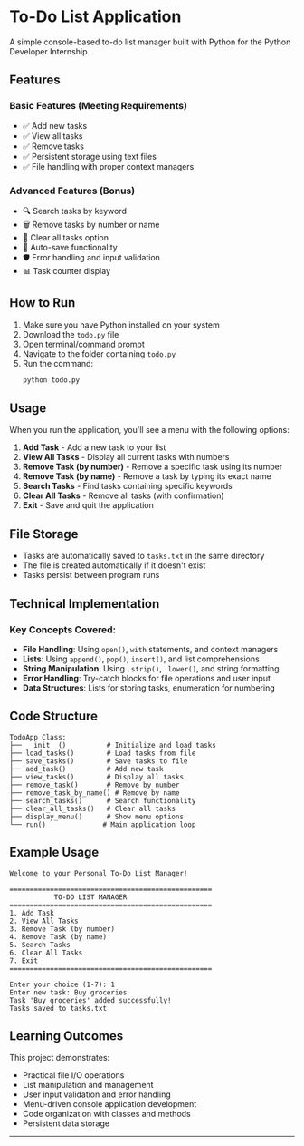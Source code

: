 # To-Do List Application

A simple console-based to-do list manager built with Python for the Python Developer Internship.

## Features

### Basic Features (Meeting Requirements)
- ✅ Add new tasks
- ✅ View all tasks  
- ✅ Remove tasks
- ✅ Persistent storage using text files
- ✅ File handling with proper context managers

### Advanced Features (Bonus)
- 🔍 Search tasks by keyword
- 🗑️ Remove tasks by number or name
- 🧹 Clear all tasks option
- 💾 Auto-save functionality
- 🛡️ Error handling and input validation
- 📊 Task counter display

## How to Run

1. Make sure you have Python installed on your system
2. Download the `todo.py` file
3. Open terminal/command prompt
4. Navigate to the folder containing `todo.py`
5. Run the command:
   ```bash
   python todo.py
   ```

## Usage

When you run the application, you'll see a menu with the following options:

1. **Add Task** - Add a new task to your list
2. **View All Tasks** - Display all current tasks with numbers
3. **Remove Task (by number)** - Remove a specific task using its number
4. **Remove Task (by name)** - Remove a task by typing its exact name
5. **Search Tasks** - Find tasks containing specific keywords
6. **Clear All Tasks** - Remove all tasks (with confirmation)
7. **Exit** - Save and quit the application

## File Storage

- Tasks are automatically saved to `tasks.txt` in the same directory
- The file is created automatically if it doesn't exist
- Tasks persist between program runs

## Technical Implementation

### Key Concepts Covered:
- **File Handling**: Using `open()`, `with` statements, and context managers
- **Lists**: Using `append()`, `pop()`, `insert()`, and list comprehensions
- **String Manipulation**: Using `.strip()`, `.lower()`, and string formatting
- **Error Handling**: Try-catch blocks for file operations and user input
- **Data Structures**: Lists for storing tasks, enumeration for numbering

## Code Structure

```
TodoApp Class:
├── __init__()          # Initialize and load tasks
├── load_tasks()        # Load tasks from file
├── save_tasks()        # Save tasks to file  
├── add_task()          # Add new task
├── view_tasks()        # Display all tasks
├── remove_task()       # Remove by number
├── remove_task_by_name() # Remove by name
├── search_tasks()      # Search functionality
├── clear_all_tasks()   # Clear all tasks
├── display_menu()      # Show menu options
└── run()              # Main application loop
```

## Example Usage

```
Welcome to your Personal To-Do List Manager!

==================================================
           TO-DO LIST MANAGER
==================================================
1. Add Task
2. View All Tasks
3. Remove Task (by number)
4. Remove Task (by name)  
5. Search Tasks
6. Clear All Tasks
7. Exit
==================================================

Enter your choice (1-7): 1
Enter new task: Buy groceries
Task 'Buy groceries' added successfully!
Tasks saved to tasks.txt
```

## Learning Outcomes

This project demonstrates:
- Practical file I/O operations
- List manipulation and management
- User input validation and error handling
- Menu-driven console application development
- Code organization with classes and methods
- Persistent data storage

---

